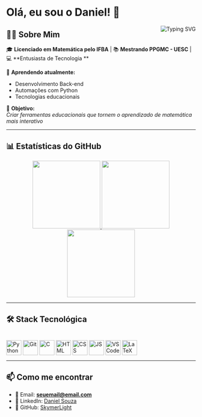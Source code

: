 # Olá, eu sou o Daniel! 👋  

<img align="right" alt="Typing SVG" src="https://readme-typing-svg.herokuapp.com/?color=F75C7E&lines=Licenciado+em+Matemática;Mestrando+em+PPGMC+-+UESC;Entusiasta+de+Tecnologia;Sempre+aprendendo+novas+coisas&center=true&width=380&height=45"/>

## 👨‍💻 Sobre Mim  

🎓 **Licenciado em Matemática pelo IFBA** | 📚 **Mestrando PPGMC - UESC** | 💻 **Entusiasta de Tecnologia ** 

🌱 **Aprendendo atualmente:**  
- Desenvolvimento Back-end  
- Automações com Python  
- Tecnologias educacionais  

🎯 **Objetivo:**  
*Criar ferramentas educacionais que tornem o aprendizado de matemática mais interativo*  

---

## 📊 Estatísticas do GitHub  

<div align="center">
  <a href="https://github.com/SkymerLight">
    <img height="180em" src="https://github-readme-stats.vercel.app/api?username=SkymerLight&theme=dracula&show_icons=true&hide_border=true&count_private=true"/>
    <img height="180em" src="https://github-readme-stats.vercel.app/api/top-langs/?username=SkymerLight&layout=compact&theme=dracula&hide_border=true&langs_count=10&card_width=320"/>
  </a>
</div>

<div align="center">
  <img height="180em" src="https://streak-stats.demolab.com?user=SkymerLight&theme=dracula&hide_border=true"/>
</div>

---

## 🛠️ Stack Tecnológica  

<div style="display: inline_block"><br>
  <img align="center" alt="Python" height="40" width="40" src="https://cdn.jsdelivr.net/gh/devicons/devicon/icons/python/python-original.svg">
  <img align="center" alt="Git" height="40" width="40" src="https://cdn.jsdelivr.net/gh/devicons/devicon/icons/git/git-original.svg">
  <img align="center" alt="C" height="40" width="40" src="https://cdn.jsdelivr.net/gh/devicons/devicon/icons/c/c-original.svg">
  <img align="center" alt="HTML" height="40" width="40" src="https://cdn.jsdelivr.net/gh/devicons/devicon/icons/html5/html5-original.svg">
  <img align="center" alt="CSS" height="40" width="40" src="https://cdn.jsdelivr.net/gh/devicons/devicon/icons/css3/css3-original.svg">
  <img align="center" alt="JS" height="40" width="40" src="https://cdn.jsdelivr.net/gh/devicons/devicon/icons/javascript/javascript-original.svg">
  <img align="center" alt="VSCode" height="40" width="40" src="https://cdn.jsdelivr.net/gh/devicons/devicon/icons/vscode/vscode-original.svg">
  <img align="center" alt="LaTeX" height="40" width="40" src="https://cdn.jsdelivr.net/gh/devicons/devicon/icons/latex/latex-original.svg">
</div>

---

## 📫 Como me encontrar  

- 📧 Email: **seuemail@email.com**  
- 💼 LinkedIn: [Daniel Souza](https://linkedin.com/in/seu-linkedin)  
- 🐙 GitHub: [SkymerLight](https://github.com/SkymerLight)  

